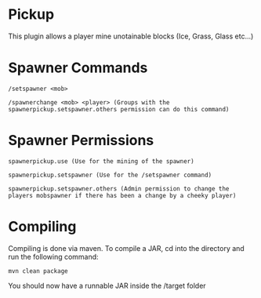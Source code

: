 # Pickup
This plugin allows a player mine unotainable blocks (Ice, Grass, Glass etc...)

# Spawner Commands
`/setspawner <mob>`

`/spawnerchange <mob> <player> (Groups with the spawnerpickup.setspawner.others permission can do this command)`

# Spawner Permissions
`spawnerpickup.use (Use for the mining of the spawner)`

`spawnerpickup.setspawner (Use for the /setspawner command)`

`spawnerpickup.setspawner.others (Admin permission to change the players mobspawner if there has been a change by a cheeky player)`

# Compiling
Compiling is done via maven. To compile a JAR, cd into the directory and run the following command:

`mvn clean package`

You should now have a runnable JAR inside the /target folder
